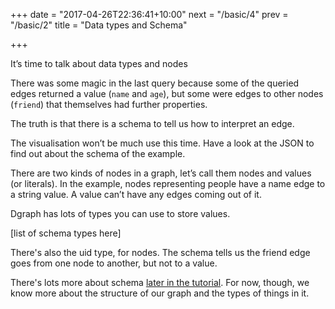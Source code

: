 +++
date = "2017-04-26T22:36:41+10:00"
next = "/basic/4"
prev = "/basic/2"
title = "Data types and Schema"

+++

It’s time to talk about data types and nodes

There was some magic in the last query because some of the queried edges returned a value (`name` and `age`), but some were edges to other nodes (`friend`) that themselves had further properties.

The truth is that there is a schema to tell us how to interpret an edge.

The visualisation won’t be much use this time.  Have a look at the JSON to find out about the schema of the example.

There are two kinds of nodes in a graph, let’s call them nodes and values (or literals).  In the example, nodes representing people have a name edge to a string value.  A value can’t have any edges coming out of it.

Dgraph has lots of types you can use to store values.

[list of schema types here]

There's also the uid type, for nodes.  The schema tells us the friend edge goes from one node to another, but not to a value.

There's lots more about schema [later in the tutorial](/schema/1).  For now, though, we know more about the structure of our graph and the types of things in it.
